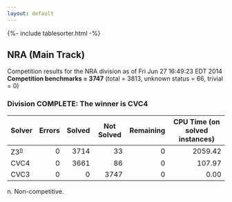 ```yaml
---
layout: default
---
```

{%- include tablesorter.html -%}

## NRA (Main Track)

Competition results for the NRA division as of Fri Jun 27 16:49:23 EDT 2014
<br/>**Competition benchmarks = 3747** (total = 3813, unknown status = 66, trivial = 0)

### Division COMPLETE: The winner is CVC4



<table id="sequential" class="result sorted">
<thead>
<tr>
<th class="center">Solver</th><th class="center">Errors</th>
<th class="center">Solved</th>
<th class="center">Not Solved</th>
<th class="center">Remaining</th>
<th class="center">CPU Time (on solved instances)</th>
</tr>
</thead>
<tr>
<td><span class="non-competing-grey">Z3<sup><a href="#fn">n</a></sup></span></td>
<td align="right">0</td>
<td align="right">3714</td>
<td align="right">33</td>
<td align="right">0</td>
<td align="right">   2059.42</td>
</tr>
<tr>
<td>CVC4</td>
<td align="right">0</td>
<td align="right">3661</td>
<td align="right">86</td>
<td align="right">0</td>
<td align="right">    107.97</td>
</tr>
<tr>
<td>CVC3</td>
<td align="right">0</td>
<td align="right">0</td>
<td align="right">3747</td>
<td align="right">0</td>
<td align="right">      0.00</td>
</tr>
</table>

<span id="fn"> n. Non-competitive.</span>
